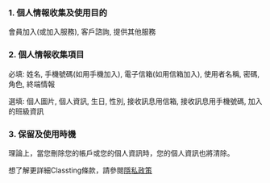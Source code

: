 ### 1. 個人情報收集及使用目的
會員加入(或加入服務), 客戶諮詢, 提供其他服務

### 2. 個人情報收集項目
必填: 姓名, 手機號碼(如用手機加入), 電子信箱(如用信箱加入), 使用者名稱, 密碼, 角色, 終端情報

選填: 個人圖片, 個人資訊, 生日, 性別, 接收訊息用信箱, 接收訊息用手機號碼, 加入的班級資訊

### 3. 保留及使用時機
理論上，當您刪除您的帳戶或您的個人資訊時，您的個人資訊也將清除。

想了解更詳細Classting條款，請參閱[隱私政策](https://policies.classting.com/zh-tw/privacy)

